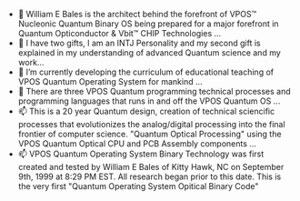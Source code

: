 - 👋 William E Bales is the architect behind the forefront of VPOS™ Nucleonic Quantum Binary OS being prepared for a major forefront in Quantum Opticonductor & Vbit™ CHIP Technologies ...
- 👀 I have two gifts, I am an INTJ Personality and my second gift is explained in my understanding of advanced Quantum science and my work...
- 🌱 I’m currently developing the curriculum of educational teaching of VPOS Quantum Operating System for mankind ...
- 💞️ There are three VPOS Quantum programming technical processes and programming languages that runs in and off the VPOS Quantum OS ...
- 📫 This is a 20 year Quantum design, creation of technical sciencific processes that evolutionizes the analog/digital processing into the final frontier of computer science. "Quantum Optical Processing" using the VPOS Quantum Optical CPU and PCB Assembly components ...
- 📫 VPOS Quantum Operating System Binary Technology was first created and tested by William E Bales of Kitty Hawk, NC on September 9th, 1999 at 8:29 PM EST. All research began prior to this date. This is the very first "Quantum Operating System Opitical Binary Code"

<!---
WilliamEBales/WilliamEBales is a ✨ special ✨ repository because its `README.md` (this file) appears on your GitHub profile.
You can click the Preview link to take a look at your changes.
--->
